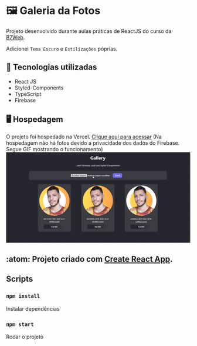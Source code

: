 # :framed_picture: Galeria da Fotos
Projeto desenvolvido durante aulas práticas de ReactJS do curso da [B7Web](https://b7web.com.br/fullstack/?ref=I24108426I&gclid=Cj0KCQiAveebBhD_ARIsAFaAvrF6-0Pw1qPxDOdtvTaBsTQJG_93ZtMC1SlajUx3ySXg3McgRB3l2R4aAhEVEALw_wcB).

Adicionei `Tema Escuro` e `Estilizações` póprias.

## :electric_plug: Tecnologias utilizadas
* React JS
* Styled-Components
* TypeScript
* Firebase

## :desktop_computer: Hospedagem

O projeto foi hospedado na Vercel. [Clique aqui para acessar](https://reactjs-gallery-marquesmaycon.vercel.app) 
(Na hospedagem não há fotos devido a privacidade dos dados do Firebase. Segue GIF mostrando o funcionamento)
<img src='public/gallerypreview.gif'>

## :atom: Projeto criado com [Create React App](https://github.com/facebook/create-react-app).

## Scripts

### `npm install`

Instalar dependências

### `npm start`

Rodar o projeto
